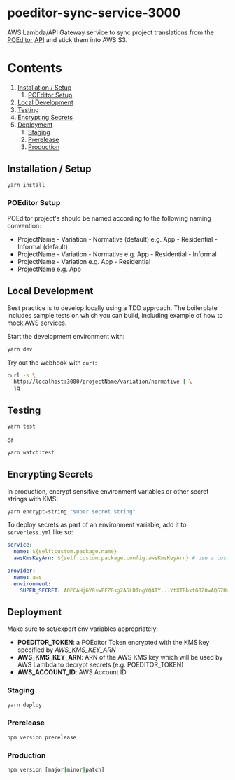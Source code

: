# poeditor-sync-service-3000

AWS Lambda/API Gateway service to sync project translations from the
[POEditor](https://poeditor.com/) [API](https://poeditor.com/docs/api) and stick
them into AWS S3.

# Contents

1. [Installation / Setup](#installation--setup)
   1. [POEditor Setup](#poeditor-setup)
1. [Local Development](#local-development)
1. [Testing](#testing)
1. [Encrypting Secrets](#encrypting-secrets)
1. [Deployment](#deployment)
   1. [Staging](#staging)
   1. [Prerelease](#prerelease)
   1. [Production](#production)

## Installation / Setup

```sh
yarn install
```

### POEditor Setup

POEditor project's should be named according to the following naming convention:

* ProjectName - Variation - Normative (default)
  e.g. App - Residential - Informal (default)
* ProjectName - Variation - Normative
  e.g. App - Residential - Informal
* ProjectName - Variation
  e.g. App - Residential
* ProjectName
  e.g. App

## Local Development

Best practice is to develop locally using a TDD approach. The boilerplate
includes sample tests on which you can build, including example of how to mock
AWS services.

Start the development environment with:

```sh
yarn dev
```

Try out the webhook with `curl`:

```sh
curl -s \
  http://localhost:3000/projectName/variation/normative | \
  jq
```

## Testing

```sh
yarn test
```

or

```sh
yarn watch:test
```

## Encrypting Secrets

In production, encrypt sensitive environment variables or other secret strings
with KMS:

```sh
yarn encrypt-string "super secret string"
```

To deploy secrets as part of an environment variable, add it to `serverless.yml`
like so:

```yaml
service:
  name: ${self:custom.package.name}
  awsKmsKeyArn: ${self:custom.package.config.awsKmsKeyArn} # use a custom kms key, defined in package.json

provider:
  name: aws
  environment:
    SUPER_SECRET: AQECAHj6Y8swFFZ8sg2A5LDTngYQ4IY...YtXTBbxtG0Z0wAQG7HuQ==
```

## Deployment

Make sure to set/export env variables appropriately:

* **POEDITOR_TOKEN**: a POEditor Token encrypted with the KMS key specified by _AWS_KMS_KEY_ARN_
* **AWS_KMS_KEY_ARN**: ARN of the AWS KMS key which will be used by AWS Lambda to decrypt secrets (e.g. POEDITOR_TOKEN)
* **AWS_ACCOUNT_ID**: AWS Account ID

### Staging

```sh
yarn deploy
```

### Prerelease

```sh
npm version prerelease
```

### Production

```sh
npm version [major|minor|patch]
```
